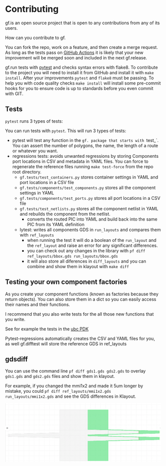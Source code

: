 # Contributing

gf.is an open source project that is open to any contributions from any of its users.

How can you contribute to gf.

You can fork the repo, work on a feature, and then create a merge request. As long as the tests pass on [GitHub Actions](https://github.com/gf.gf.actions) it is likely that your new improvement will be merged soon and included in the next gf.release.

gf.run tests with [pytest](https://docs.pytest.org/en/stable/index.html) and checks syntax errors with flake8.
To contribute to the project you will need to install it from GitHub and install it with `make install`. After your improvements `pytest` and `flake8` must be passing.
To help you with code quality checks `make install` will install some pre-commit hooks for you to ensure code is up to standards before you even commit with GIT.


## Tests


`pytest` runs 3 types of tests:


You can run tests with `pytest`. This will run 3 types of tests:

- pytest will test any function in the `gf. package that starts with `test_`. You can assert the number of polygons, the name, the length of a route or whatever you want.
- regressions tests: avoids unwanted regressions by storing Components port locations in CSV and metadata in YAML files. You can force to regenerate the reference files running `make test-force` from the repo root directory.
    - `gf.tests/test_containers.py` stores container settings in YAML and port locations in a CSV file
    - `gf.tests/components/test_components.py` stores all the component settings in YAML
    - `gf.tests/components/test_ports.py` stores all port locations in a CSV file
    - `gf.tests/test_netlists.py` stores all the component netlist in YAML and rebuilds the component from the netlist.
        - converts the routed PIC into YAML and build back into the same PIC from its YAML definition
    - lytest: writes all components GDS in `run_layouts` and compares them with `ref_layouts`
        * when running the test it will do a boolean of the `run_layout` and the `ref_layout` and raise an error for any significant differences.
        * you can check out any changes in the library with `pf diff ref_layouts/bbox.gds run_layouts/bbox.gds`
        * it will also store all diferences in `diff_layouts` and you can combine and show them in klayout with `make diff`



## Testing your own component factories

As you create your component functions (known as factories because they return objects). You can also store them in a dict so you can easily access their names and their functions.

I recommend that you also write tests for the all those new functions that you write.

See for example the tests in the [ubc PDK](https://github.com/gf.ubc)

Pytest-regressions automatically creates the CSV and YAML files for you, as well gf.difftest will store the reference GDS in ref_layouts


## gdsdiff

You can use the command line `pf diff gds1.gds gds2.gds` to overlay `gds1.gds` and `gds2.gds` files and show them in klayout.

For example, if you changed the mmi1x2 and made it 5um longer by mistake, you could `pf diff ref_layouts/mmi1x2.gds run_layouts/mmi1x2.gds` and see the GDS differences in Klayout.

![](images/git_diff_gds_ex2.png)
